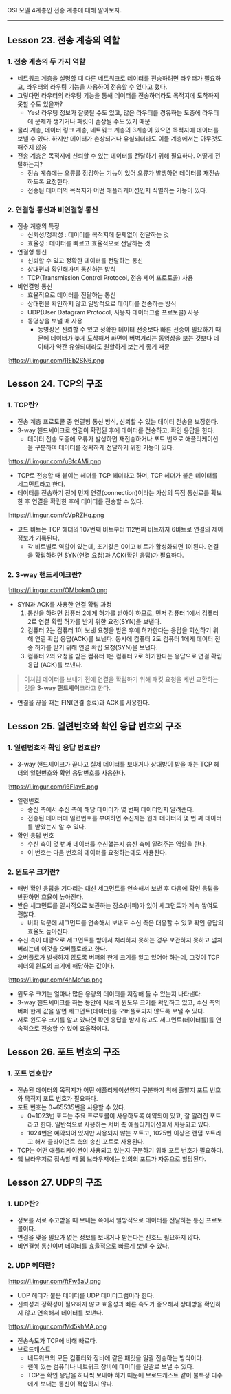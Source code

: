 OSI 모델  4계층인 전송 계층에 대해 알아보자.

---

## Lesson 23. 전송 계층의 역할

### 1. 전송 계층의 두 가지 역할

- 네트워크 계층을 설명할 때 다른 네트워크로 데이터를 전송하려면 라우터가 필요하고, 라우터의 라우팅 기능을 사용하여 전송할 수 있다고 했다.
- 그렇다면 라우터의 라우팅 기능을 통해 데이터를 전송하더라도 목적지에 도착하지 못할 수도 있을까?
    - Yes! 라우팅 정보가 잘못될 수도 있고, 많은 라우터를 경유하는 도중에 라우터에 문제가 생기거나 패킷이 손상될 수도 있기 때문
- 물리 계층, 데이터 링크 계층, 네트워크 계층의 3계층이 있으면 목적지에 데이터를 보낼 수 있다. 하지만 데이터가 손상되거나 유실되더라도 이들 계층에서는 아무것도 해주지 않음
- 전송 계층은 목적지에 신뢰할 수 있는 데이터를 전달하기 위해 필요하다. 어떻게 전달하는지?
    - 전송 계층에는 오류를 점검하는 기능이 있어 오류가 발생하면 데이터를 재전송하도록 요청한다.
    - 전송된 데이터의 목적지가 어떤 애플리케이션인지 식별하는 기능이 있다.

### 2. 연결형 통신과 비연결형 통신

- 전송 계층의 특징
    - 신뢰성/정확성 : 데이터를 목적지에 문제없이 전달하는 것
    - 효율성 : 데이터를 빠르고 효율적으로 전달하는 것
- 연결형 통신
    - 신뢰할 수 있고 정확한 데이터를 전달하는 통신
    - 상대편과 확인해가며 통신하는 방식
    - TCP(Transmission Control Protocol, 전송 제어 프로토콜) 사용
- 비연결형 통신
    - 효율적으로 데이터를 전달하는 통신
    - 상대편을 확인하지 않고 일방적으로 데이터를 전송하는 방식
    - UDP(User Datagram Protocol, 사용자 데이터그램 프로토콜) 사용
    - 동영상을 보낼 때 사용
        - 동영상은 신뢰할 수 있고 정확한 데이터 전송보다 빠른 전송이 필요하기 때문에 데이터가 늦게 도착해서 화면이 버벅거리는 동영상을 보는 것보다 데이터가 약간 유실되더라도 원할하게 보는게 좋기 때문

!https://i.imgur.com/REb2SN6.png

## Lesson 24. TCP의 구조

### 1. TCP란?

- 전송 계층 프로토콜 중 연결형 통신 방식, 신뢰할 수 있는 데이터 전송을 보장한다.
- 3-way 핸드셰이크로 연결이 확립된 후에 데이터를 전송하고, 확인 응답을 한다.
    - 데이터 전송 도중에 오류가 발생하면 재전송하거나 포트 번호로 애플리케이션을 구분하여 데이터를 정확하게 전달하기 위한 기능이 있다.

!https://i.imgur.com/uBfcAMi.png

- TCP로 전송할 때 붙이는 헤더를 TCP 헤더라고 하며, TCP 헤더가 붙은 데이터를 세그먼트라고 한다.
- 데이터를 전송하기 전에 먼저 연결(connection)이라는 가상의 독점 통신로를 확보한 후 연결을 확립한 후에 데이터를 전송할 수 있다.

!https://i.imgur.com/cVpRZHq.png

- 코드 비트는 TCP 헤더의 107번째 비트부터 112번째 비트까지 6비트로 연결의 제어 정보가 기록된다.
    - 각 비트별로 역할이 있는데, 초기값은 0이고 비트가 활성화되면 1이된다. 연결을 확립하려면 SYN(연결 요청)과 ACK(확인 응답)가 필요하다.

### 2. 3-way 핸드셰이크란?

!https://i.imgur.com/OMbokmO.png

- SYN과 ACK를 사용한 연결 확립 과정
    1. 통신을 하려면 컴퓨터 2에게 허가를 받아야 하므로, 먼저 컴퓨터 1에서 컴퓨터 2로 연결 확립 허가를 받기 위한 요청(SYN)을 보낸다.
    2. 컴퓨터 2는 컴퓨터 1이 보낸 요청을 받은 후에 허가한다는 응답을 회신하기 위해 연결 확립 응답(ACK)를 보낸다. 동시에 컴퓨터 2도 컴퓨터 1에게 데이터 전송 허가를 받기 위해 연결 확립 요청(SYN)을 보낸다.
    3. 컴퓨터 2의 요청을 받은 컴퓨터 1은 컴퓨터 2로 허가한다는 응답으로 연결 확립 응답 (ACK)를 보낸다.

> 이처럼 데이터를 보내기 전에 연결을 확립하기 위해 패킷 요청을 세번 교환하는 것을 **3-way 핸드셰이**크라고 한다.
>
- 연결을 끊을 때는 FIN(연결 종료)과 ACK를 사용한다.

## Lesson 25. 일련번호와 확인 응답 번호의 구조

### 1. 일련번호와 확인 응답 번호란?

- 3-way 핸드셰이크가 끝나고 실제 데이터를 보내거나 상대방이 받을 때는 TCP 헤더의 일련번호와 확인 응답번호를 사용한다.

!https://i.imgur.com/i6FIavE.png

- 일련번호
    - 송신 측에서 수신 측에 해당 데이터가 몇 번째 데이터인지 알려준다.
    - 전송된 데이터에 일련번호를 부여하면 수신자는 원래 데이터의 몇 번 째 데이터를 받았는지 알 수 있다.
- 확인 응답 번호
    - 수신 측이 몇 번째 데이터를 수신했는지 송신 측에 알려주는 역할을 한다.
    - 이 번호는 다음 번호의 데이터를 요청하는데도 사용된다.

### 2. 윈도우 크기란?

- 매번 확인 응답을 기다리는 대신 세그먼트를 연속해서 보낸 후 다음에 확인 응답을 반환하면 효율이 높아진다.
- 받은 세그먼트를 일시적으로 보관하는 장소(버퍼)가 있어 세그먼트가 계속 쌓여도 괜찮다.
    - 버퍼 덕분에 세그먼트를 연속해서 보내도 수신 측은 대응할 수 있고 확인 응답의 효율도 높아진다.
- 수신 측이 대량으로 세그먼트를 받아서 처리하지 못하는 경우 보관하지 못하고 넘쳐 버리는데 이것을 오버플로라고 한다.
- 오버플로가 발생하지 않도록 버퍼의 한계 크기를 알고 있어야 하는데, 그것이 TCP 헤더의 윈도의 크기에 해당하는 값이다.

!https://i.imgur.com/4hMofus.png

- 윈도우 크기는 얼마나 많은 용량의 데이터를 저장해 둘 수 있는지 나타낸다.
- 3-way 핸드셰이크를 하는 동안에 서로의 윈도우 크기를 확인하고 있고, 수신 측의 버퍼 한계 값을 알면 세그먼트(데이터)를 오버플로되지 않도록 보낼 수 있다.
- 서로 윈도우 크기를 알고 있다면 확인 응답을 받지 않고도 세그먼트(데이터를)를 연속적으로 전송할 수 있어 효율적이다.

## Lesson 26. 포트 번호의 구조

### 1. 포트 번호란?

- 전송된 데이터의 목적지가 어떤 애플리케이션인지 구분하기 위해 출발지 포트 번호와 목적지 포트 번호가 필요하다.
- 포트 번호는 0~65535번을 사용할 수 있다.
    - 0~1023번 포트는 주요 프로토콜이 사용하도록 예약되어 있고, 잘 알려진 포트라고 한다. 일반적으로 사용하는 서버 측 애플리케이션에서 사용되고 있다.
    - 1024번은 예약되어 있지만 사용되지 않는 포트고, 1025번 이상은 랜덤 포트라고 해서 클라이언트 측의 송신 포트로 사용된다.
- TCP는 어떤 애플리케이션이 사용되고 있는지 구분하기 위해 포트 번호가 필요하다.
- 웹 브라우저로 접속할 때 웹 브라우저에는 임의의 포트가 자동으로 할당된다.

## Lesson 27. UDP의 구조

### 1. UDP란?

- 정보를 서로 주고받을 때 보내는 쪽에서 일방적으로 데이터를 전달하는 통신 프로토콜이다.
- 연결을 맺을 필요가 없는 정보를 보내거나 받는다는 신호도 필요하지 않다.
- 비연결형 통신이며 데이터를 효율적으로 빠르게 보낼 수 있다.

### 2. UDP 헤더란?

!https://i.imgur.com/ftFw5aU.png

- UDP 헤더가 붙은 데이터를 UDP 데이터그램이라 한다.
- 신뢰성과 정확성이 필요하지 않고 효율성과 빠른 속도가 중요해서 상대방을 확인하지 않고 연속해서 데이터를 보낸다.

!https://i.imgur.com/Md5khMA.png

- 전송속도가 TCP에 비해 빠르다.
- 브로드캐스트
    - 네트워크의 모든 컴퓨터와 장비에 같은 패킷을 일괄 전송하는 방식이다.
    - 랜에 있는 컴퓨터나 네트워크 장비에 데이터를 일괄로 보낼 수 있다.
    - TCP는 확인 응답을 하나씩 보내야 하기 때문에 브로드캐스트 같이 불특정 다수에게 보내는 통신이 적합하지 않다.